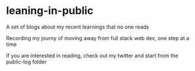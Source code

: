 # leaning-in-public
A set of blogs about my recent learnings that no one reads

Recording my journy of moving away from full stack web dev, one step at a time


If you are interested in reading, check out my twitter and start from the public-log folder
